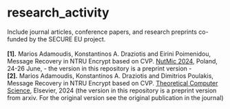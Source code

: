 # research_activity
Include journal articles, conference papers, and research preprints co-funded by the SECURE EU project.<br><br>
**[1].** Marios Adamoudis, Konstantinos A. Draziotis and Eirini Poimenidou, Message Recovery in NTRU Encrypt based on CVP. [NutMic 2024](https://nutmic2024.usz.edu.pl/contributed-talks/), Poland, 24-26 June, - the version in this repository is a preprint version - <br>
**[2].** Marios Adamoudis, Konstantinos A. Draziotis and Dimitrios Poulakis, Message Recovery in NTRU Encrypt based on CVP. [Theoretical Computer Science](https://www.sciencedirect.com/science/article/pii/S0304397524001932?dgcid=coauthor), Elsevier, 2024 (the version in this repository is a preprint version from arxiv. For the original version see the original publication in the journal) <br>



